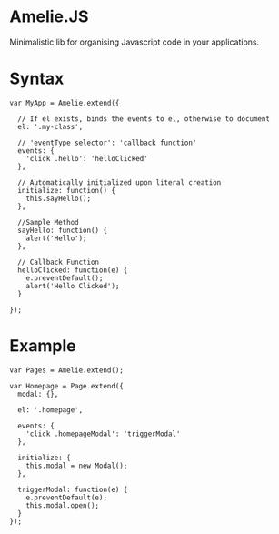 Amelie.JS
=========

Minimalistic lib for organising Javascript code in your applications.

Syntax
=========

```
var MyApp = Amelie.extend({

  // If el exists, binds the events to el, otherwise to document
  el: '.my-class',
  
  // 'eventType selector': 'callback function'
  events: {
    'click .hello': 'helloClicked'
  },
  
  // Automatically initialized upon literal creation
  initialize: function() {
    this.sayHello();
  },
  
  //Sample Method
  sayHello: function() {
    alert('Hello');
  },
  
  // Callback Function
  helloClicked: function(e) {
    e.preventDefault();
    alert('Hello Clicked');
  }
  
});

```

Example
=========

```
var Pages = Amelie.extend();

var Homepage = Page.extend({
  modal: {},

  el: '.homepage',
  
  events: {
    'click .homepageModal': 'triggerModal'
  },
  
  initialize: {
    this.modal = new Modal();
  },
  
  triggerModal: function(e) {
    e.preventDefault(e);
    this.modal.open();
  }
});

```
    
